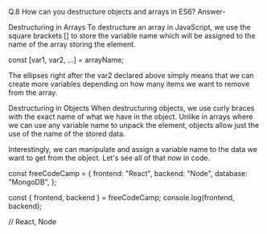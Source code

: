 Q.8 How can you destructure objects and arrays in ES6?
Answer-

Destructuring in Arrays
To destructure an array in JavaScript, we use the square brackets [] to store the variable name which will be assigned to the name of the array storing the element.

const [var1, var2, ...] = arrayName;

The ellipses right after the var2 declared above simply means that we can create more variables depending on how many items we want to remove from the array.

Destructuring in Objects
When destructuring objects, we use curly braces with the exact name of what we have in the object. Unlike in arrays where we can use any variable name to unpack the element, objects allow just the use of the name of the stored data.

Interestingly, we can manipulate and assign a variable name to the data we want to get from the object. Let's see all of that now in code.

const freeCodeCamp = {
  frontend: "React",
  backend: "Node",
  database: "MongoDB",
};

const { frontend, backend } = freeCodeCamp;
console.log(frontend, backend);

// React, Node
